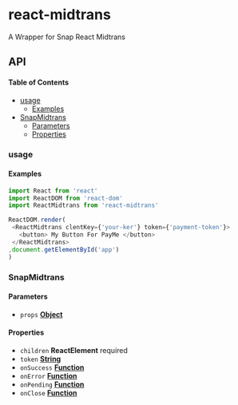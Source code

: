 # react-midtrans

A Wrapper for Snap React Midtrans

## API

<!-- Generated by documentation.js. Update this documentation by updating the source code. -->

#### Table of Contents

- [usage](#usage)
    -   [Examples](#examples)
- [SnapMidtrans](#snapmidtrans)
    -   [Parameters](#parameters)
    -   [Properties](#properties)

### usage

#### Examples

```javascript
import React from 'react'
import ReactDOM from 'react-dom'
import ReactMidtrans from 'react-midtrans'

ReactDOM.render(
 <ReactMidtrans clentKey={'your-ker'} token={'payment-token'}>
   <button> My Button For PayMe </button>
 </ReactMidtrans>
,document.getElementById('app')
)
```

### 

### SnapMidtrans

#### Parameters

- `props` **[Object](https://developer.mozilla.org/docs/Web/JavaScript/Reference/Global_Objects/Object)** 

#### Properties

- `children` **ReactElement** required
- `token` **[String](https://developer.mozilla.org/docs/Web/JavaScript/Reference/Global_Objects/String)** 
- `onSuccess` **[Function](https://developer.mozilla.org/docs/Web/JavaScript/Reference/Statements/function)** 
- `onError` **[Function](https://developer.mozilla.org/docs/Web/JavaScript/Reference/Statements/function)** 
- `onPending` **[Function](https://developer.mozilla.org/docs/Web/JavaScript/Reference/Statements/function)** 
- `onClose` **[Function](https://developer.mozilla.org/docs/Web/JavaScript/Reference/Statements/function)** 
